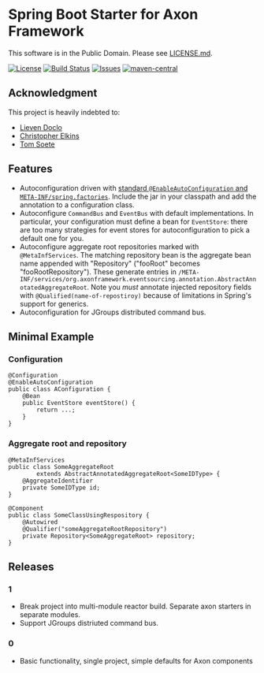 # Spring Boot Starter for Axon Framework

This software is in the Public Domain.  Please see [LICENSE.md](LICENSE.md).

[![License](https://img.shields.io/badge/license-PD-blue.svg)](http://unlicense.org)
[![Build Status](https://img.shields.io/travis/binkley/spring-boot-starter-axon.svg)](https://travis-ci.org/binkley/spring-boot-starter-axon)
[![Issues](https://img.shields.io/github/issues/binkley/spring-boot-starter-axon.svg)](https://github.com/binkley/spring-boot-starter-axon/issues)
[![maven-central](https://img.shields.io/maven-central/v/hm.binkley/spring-boot-starter-axon.svg)](https://search.maven.org/#search%7Cga%7C1%7Cg%3A%22hm.binkley%22%20AND%20a%3A%22spring-boot-starter-axon%22)

## Acknowledgment

This project is heavily indebted to:

* [Lieven Doclo](https://github.com/lievendoclo/axon-spring-boot)
* [Christopher Elkins](https://github.com/esha/spring-boot-starter-axon)
* [Tom Soete](https://github.com/tomsoete/spring-boot-starter-axon)

## Features

* Autoconfiguration driven with [standard `@EnableAutoConfiguration` and
  `META-INF/spring.factories`](https://docs.spring.io/spring-boot/docs/current/reference/html/using-boot-auto-configuration.html).
  Include the jar in your classpath and add the annotation to a configuration
  class.
* Autoconfigure `CommandBus` and `EventBus` with default
  implementations.  In particular, your configuration must define a bean for
  `EventStore`: there are too many strategies for event stores for
  autoconfiguration to pick a default one for you.
* Autoconfigure aggregate root repositories marked with `@MetaInfServices`.
  The matching repository bean is the aggregate bean name appended with
  "Repository" ("fooRoot" becomes "fooRootRepository").  These generate
  entries in
  `/META-INF/services/org.axonframework.eventsourcing.annotation.AbstractAnnotatedAggregateRoot`.
  Note you *must* annotate injected repository fields with
  `@Qualified(name-of-repostiroy)` because of limitations in Spring's support
  for generics.
* Autoconfiguration for JGroups distributed command bus.

## Minimal Example

### Configuration

```
@Configuration
@EnableAutoConfiguration
public class AConfiguration {
    @Bean
    public EventStore eventStore() {
        return ...;
    }
}
```

### Aggregate root and repository

```
@MetaInfServices
public class SomeAggregateRoot
        extends AbstractAnnotatedAggregateRoot<SomeIDType> {
    @AggregateIdentifier
    private SomeIDType id;
}
```

```
@Component
public class SomeClassUsingRespository {
    @Autowired
    @Qualifier("someAggregateRootRepository")
    private Repository<SomeAggregateRoot> repository;
}
```

## Releases

### 1

* Break project into multi-module reactor build.  Separate axon starters in
  separate modules.
* Support JGroups distriuted command bus.

### 0

* Basic functionality, single project, simple defaults for Axon components
